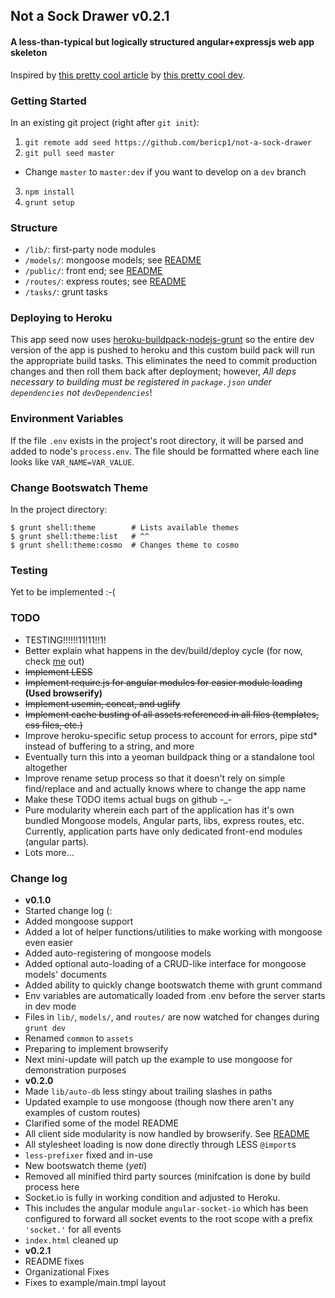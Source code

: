 ## Not a Sock Drawer v0.2.1
#### A less-than-typical but logically structured angular+expressjs web app skeleton

Inspired by [this pretty cool article](http://cliffmeyers.com/blog/2013/4/21/code-organization-angularjs-javascript)
by [this pretty cool dev](https://twitter.com/cliffmeyers).

### Getting Started

In an existing git project (right after `git init`):

 1. `git remote add seed https://github.com/bericp1/not-a-sock-drawer`
 2. `git pull seed master`
  * Change `master` to `master:dev` if you want to develop on a `dev` branch
 3. `npm install`
 4. `grunt setup`

### Structure

 * `/lib/`:     first-party node modules
 * `/models/`:  mongoose models; see [README](models/ "models/")
 * `/public/`:  front end; see [README](public/ "public/")
 * `/routes/`:  express routes; see [README](routes/ "routes/")
 * `/tasks/`:   grunt tasks

### Deploying to Heroku

This app seed now uses [heroku-buildpack-nodejs-grunt](https://github.com/mbuchetics/heroku-buildpack-nodejs-grunt) so
the entire dev version of the app is pushed to heroku and this custom build pack will run the appropriate build tasks.
This eliminates the need to commit production changes and then roll them back after deployment; however, *All deps
necessary to building must be registered in `package.json` under `dependencies` not `devDependencies`*!

### Environment Variables

If the file `.env` exists in the project's root directory, it will be parsed and added to node's `process.env`. The
file should be formatted where each line looks like `VAR_NAME=VAR_VALUE`.

### Change Bootswatch Theme

In the project directory:

    $ grunt shell:theme        # Lists available themes
    $ grunt shell:theme:list   # ^^
    $ grunt shell:theme:cosmo  # Changes theme to cosmo


### Testing

Yet to be implemented :-(

### TODO

 * TESTING!!!!!!11!11!!1!
 * Better explain what happens in the dev/build/deploy cycle (for now, check [me](./Gruntfile.js "the Gruntfile") out)
 * ~~Implement LESS~~
 * ~~Implement require.js for angular modules for easier module loading~~ **(Used browserify)**
 * ~~Implement usemin, concat, and uglify~~
 * ~~Implement cache busting of all assets referenced in all files (templates, css files, etc.)~~
 * Improve heroku-specific setup process to account for errors, pipe std* instead of buffering to a string, and more
 * Eventually turn this into a yeoman buildpack thing or a standalone tool altogether
 * Improve rename setup process so that it doesn't rely on simple find/replace and and actually knows where to change the app name
 * Make these TODO items actual bugs on github -_-
 * Pure modularity wherein each part of the application has it's own bundled Mongoose models, Angular parts, libs, express
   routes, etc. Currently, application parts have only dedicated front-end modules (angular parts).
 * Lots more...

### Change log

 - **v0.1.0**
  - Started change log (:
  - Added mongoose support
  - Added a lot of helper functions/utilities to make working with mongoose even easier
  - Added auto-registering of mongoose models
  - Added optional auto-loading of a CRUD-like interface for mongoose models' documents
  - Added ability to quickly change bootswatch theme with grunt command
  - Env variables are automatically loaded from .env before the server starts in dev mode
  - Files in `lib/`, `models/`, and `routes/` are now watched for changes during `grunt dev`
  - Renamed `common` to `assets`
  - Preparing to implement browserify
  - Next mini-update will patch up the example to use mongoose for demonstration purposes
 - **v0.2.0**
  - Made `lib/auto-db` less stingy about trailing slashes in paths
  - Updated example to use mongoose (though now there aren't any examples of custom routes)
  - Clarified some of the model README
  - All client side modularity is now handled by browserify. See [README](public/)
  - All stylesheet loading is now done directly through LESS `@import`s
  - `less-prefixer` fixed and in-use
  - New bootswatch theme (*yeti*)
  - Removed all minified third party sources (minifcation is done by build process here
  - Socket.io is fully in working condition and adjusted to Heroku.
   - This includes the angular module `angular-socket-io` which has been configured to forward all socket events to the
     root scope with a prefix `'socket.'` for all events
  - `index.html` cleaned up
 - **v0.2.1**
  - README fixes
  - Organizational Fixes
  - Fixes to example/main.tmpl layout
